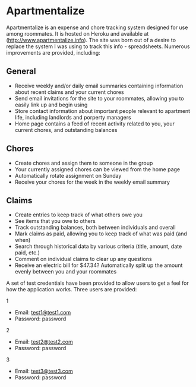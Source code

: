 Apartmentalize
==============

Apartmentalize is an expense and chore tracking system designed for use among roommates. It is hosted on Heroku and available at (http://www.apartmentalize.info). The site was born out of a desire to replace the system I was using to track this info - spreadsheets. Numerous improvements are provided, including:

General
-------
- Receive weekly and/or daily email summaries containing information about recent claims and your current chores
- Send email invitations for the site to your roommates, allowing you to easily link up and begin using
- Store contact information about important people relevant to apartment life, including landlords and porperty managers
- Home page contains a feed of recent activity related to you, your current chores, and outstanding balances

Chores
------
- Create chores and assign them to someone in the group
- Your currently assigned chores can be viewed from the home page
- Automatically rotate assignment on Sunday
- Receive your chores for the week in the weekly email summary

Claims
------
- Create entries to keep track of what others owe you
- See items that you owe to others
- Track outstanding balances, both between individuals and overall
- Mark claims as paid, allowing you to keep track of what was paid (and when)
- Search through historical data by various criteria (title, amount, date paid, etc.)
- Comment on individual claims to clear up any questions
- Receive an electric bill for $47.34? Automatically split up the amount evenly between you and your roommates


A set of test credentials have been provided to allow users to get a feel for how the application works. Three users are provided:


1
- Email: test1@test1.com
- Password: password

2
-  Email: test2@test2.com
-  Password: password

3
-   Email: test3@test3.com
-   Password: password
